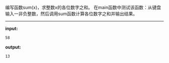 编写函数sum(x)，求整数x的各位数字之和。
在main函数中测试该函数：从键盘输入一非负整数，然后调用sum函数计算各位数字之和并输出结果。
****
**input:**
```
58
```
**output:**
```
13
```
